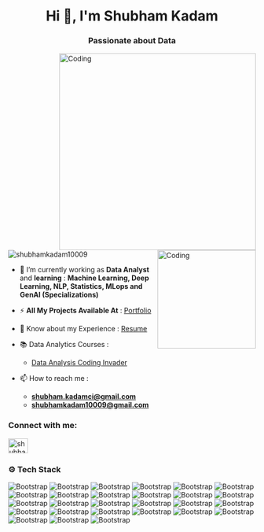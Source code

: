 <h1 align="center">Hi 👋, I'm Shubham Kadam</h1>
<h3 align="center">Passionate about Data</h3>
<img align="right" alt="Coding" width="400" src="https://media3.giphy.com/media/v1.Y2lkPTc5MGI3NjExYTc2MmI5ZDI2ODBhM2Q1ZThlOWQ5N2RlYjJhOWMyNWFhMDI3NzQ1ZiZlcD12MV9pbnRlcm5hbF9naWZzX2dpZklkJmN0PWc/qgQUggAC3Pfv687qPC/giphy.gif">
<img align="right" alt="Coding" width="200" src="https://www.careerguide.com/career/wp-content/uploads/2021/08/570bfa_93eba704821a45119d72f3c091263817_mv2.gif">

<p align="left"> <img src="https://komarev.com/ghpvc/?username=shubhamkadam10009&label=Profile%20views&color=0e75b6&style=flat" alt="shubhamkadam10009" /> </p>

- 🌱 I’m currently working as **Data Analyst** and **learning** : **Machine Learning, Deep Learning, NLP, Statistics, MLops and GenAI (Specializations)**


- ⚡ **All My Projects Available At** : [Portfolio](https://github.com/shubhamkadam10009/Data-Analysis-Portfolio)
- 📄 Know about my Experience : [Resume](https://drive.google.com/file/d/18muUNksuXdxrGFZmfg-vG27seXBKKRaW/view?usp=drive_link)
- 📚 Data Analytics Courses :
  - [Data Analysis Coding Invader](https://codinginvaders.com/certificate?path=https://storage.yandexcloud.net/test11/DA_certificates/August%202023/4-Shubham-Mangesh-Kadam.jpg)
- 📫 How to reach me :
   - **shubham.kadamci@gmail.com**
   - **shubhamkadam10009@gmail.com** 

<h3 align="left">Connect with me:</h3>
<p align="left">
<a href="https://www.linkedin.com/in/shubham-kadam-a4167a253?lipi=urn%3Ali%3Apage%3Ad_flagship3_profile_view_base_contact_details%3BC54RKzPASraS6hYBzUnj%2Bg%3D%3D" target="blank"><img align="center" src="https://raw.githubusercontent.com/rahuldkjain/github-profile-readme-generator/master/src/images/icons/Social/linked-in-alt.svg" alt="shubham kadam" height="30" width="40" /></a>

</p>




### ⚙️ Tech Stack

![Bootstrap](https://img.shields.io/badge/-Excel-05122A?style=plastic&logo=Excel&color=793a3a) ![Bootstrap](https://img.shields.io/badge/-Python-05122A?style=plastic&logo=Python&color=793a3a) ![Bootstrap](https://img.shields.io/badge/-MongoDB-05122A?style=plastic&logo=MongoDB&color=793a3a) ![Bootstrap](https://img.shields.io/badge/-MySQL-05122A?style=plastic&logo=MySQL&color=793a3a) ![Bootstrap](https://img.shields.io/badge/-PostgreSQL-05122A?style=plastic&logo=PostgreSQL&color=793a3a) ![Bootstrap](https://img.shields.io/badge/-Pandas-05122A?style=plastic&logo=Pandas&color=793a3a) ![Bootstrap](https://img.shields.io/badge/-Numpy-05122A?style=plastic&logo=Numpy&color=793a3a) ![Bootstrap](https://img.shields.io/badge/-Matplotlib-05122A?style=plastic&logo=Matplotlib&color=793a3a) ![Bootstrap](https://img.shields.io/badge/-Seaborn-05122A?style=plastic&logo=Seaborn&color=793a3a) ![Bootstrap](https://img.shields.io/badge/-Statsmodel-05122A?style=plastic&logo=Statsmodel&color=793a3a) ![Bootstrap](https://img.shields.io/badge/-PowerBi-05122A?style=plastic&logo=PowerBi&color=793a3a) ![Bootstrap](https://img.shields.io/badge/-Github-05122A?style=plastic&logo=Github&color=793a3a) ![Bootstrap](https://img.shields.io/badge/-TensorFlow-05122A?style=plastic&logo=TensorFlow&color=793a3a) ![Bootstrap](https://img.shields.io/badge/-Flask-05122A?style=plastic&logo=Flask&color=793a3a) ![Bootstrap](https://img.shields.io/badge/-PyTorch-05122A?style=plastic&logo=PyTorch&color=793a3a) ![Bootstrap](https://img.shields.io/badge/-Scikit%20Learn-05122A?style=plastic&logo=Scikit-Learn&color=793a3a) ![Bootstrap](https://img.shields.io/badge/-Jupyter-05122A?style=plastic&logo=Jupyter&color=793a3a) ![Bootstrap](https://img.shields.io/badge/-Visual%20Studio%20Code-05122A?style=plastic&logo=Visual-Studio-Code&color=793a3a) ![Bootstrap](https://img.shields.io/badge/-OpenAI-05122A?style=plastic&logo=OpenAI&color=793a3a) ![Bootstrap](https://img.shields.io/badge/-LangChain-05122A?style=plastic&logo=LangChain&color=793a3a) ![Bootstrap](https://img.shields.io/badge/-LlamaIndex-05122A?style=plastic&logo=LlamaIndex&color=793a3a) ![Bootstrap](https://img.shields.io/badge/-Hugging%20Face-05122A?style=plastic&logo=Hugging-Face&color=793a3a) ![Bootstrap](https://img.shields.io/badge/-Stable%20Diffusion-05122A?style=plastic&logo=Stable-Diffusion&color=793a3a) ![Bootstrap](https://img.shields.io/badge/-AWS-05122A?style=plastic&logo=AWS&color=793a3a) ![Bootstrap](https://img.shields.io/badge/-Airflow-05122A?style=plastic&logo=Airflow&color=793a3a) ![Bootstrap](https://img.shields.io/badge/-mlflow-05122A?style=plastic&logo=mlflow&color=793a3a) ![Bootstrap](https://img.shields.io/badge/-pycaret-05122A?style=plastic&logo=pycaret&color=793a3a)



